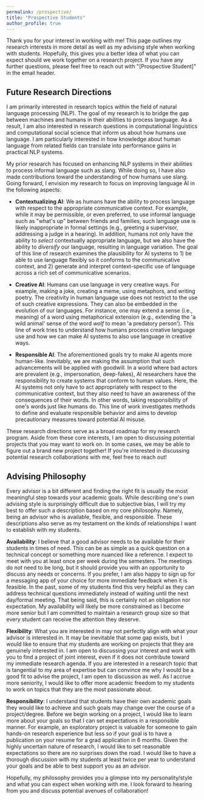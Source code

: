 ```yaml
---
permalink: /prospective/
title: "Prospective Students"
author_profile: true
---
```


Thank you for your interest in working with me! This page outlines my research interests in more detail as well as my advising style when working with students. Hopefully, this gives you a better idea of what you can expect should we work together on a research project. If you have any further questions, please feel free to reach out with "[Prospective Student]" in the email header.

## Future Research Directions

I am primarily interested in research topics within the field of natural language processing (NLP). The goal of my research is to bridge the gap between machines and humans in their abilities to process language. As a result, I am also interested in research questions in computational linguistics and computational social science that inform us about how humans use language. I am particularly interested in how knowledge about human language from related fields can translate into performance gains in practical  NLP systems.

My prior research has focused on enhancing NLP systems in their abilities to process informal language such as slang. While doing so, I have also made contributions toward the understanding of how humans use slang. Going forward, I envision my research to focus on improving language AI in the following aspects:

- **Contextualizing AI**: We as humans have the ability to process language with respect to the appropriate communicative context. For example, while it may be permissible, or even preferred, to use informal language such as "what's up" between friends and families, such language use is likely inappropriate in formal settings (e.g., greeting a supervisor, addressing a judge in a hearing). In addition, humans not only have the ability to *select* contextually appropriate language, but we also have the ability to *diversify* our language, resulting in language variation. The goal of this line of research examines the plausibility for AI systems to 1) be able to use language flexibly so it conforms to the communicative context, and 2) generate and interpret context-specific use of language across a rich set of communicative scenarios.

- **Creative AI**: Humans can use language in very creative ways. For example, making a joke, creating a meme, using metaphors, and writing poetry. The creativity in human language use does not restrict to the use of such creative expressions. They can also be embedded in the evolution of our languages. For instance, one may extend a sense (i.e., meaning) of a word using metaphorical extension (e.g., extending the 'a wild animal' sense of the word *wolf* to mean 'a predatory person'). This line of work tries to understand how humans process creative language use and how we can make AI systems to also use language in creative ways.

- **Responsible AI**: The aforementioned goals try to make AI agents more human-like. Inevitably, we are making the assumption that such advancements will be applied with goodwill. In a world where bad actors are prevalent (e.g., impersonation, deep-fakes), AI researchers have the responsibility to create systems that conform to human values. Here, the AI systems not only have to act appropriately with respect to the communicative context, but they also need to have an awareness of the consequences of their words. In other words, taking responsibility of one's words just like humans do. This line of work investigates methods to define and evaluate responsible behavior and aims to develop precautionary measures toward potential AI misuse.

These research directions serve as a broad roadmap for my research program. Aside from these core interests, I am open to discussing potential projects that you may want to work on. In some cases, we may be able to figure out a brand new project together! If you're interested in discussing potential research collaborations with me, feel free to reach out!

## Advising Philosophy

Every advisor is a bit different and finding the right fit is usually the most meaningful step towards your academic goals. While describing one's own advising style is surprisingly difficult due to subjective bias, I will try my best to offer such a description based on my core philosophy. Namely, being an advisor who is available, flexible, and responsible. These descriptions also serve as my testament on the kinds of relationships I want to establish with my students.

**Availability**: I believe that a good advisor needs to be available for their students in times of need. This can be as simple as a quick question on a technical concept or something more nuanced like a reference. I expect to meet with you at least once per week during the semesters. The meetings do not need to be long, but it should provide you with an opportunity to discuss any needs or concerns. If you prefer, I am also happy to sign up for a messaging app of your choice for more immediate feedback when it is feasible. In the past, some of my students find this very helpful as they can address technical questions immediately instead of waiting until the next day/formal meeting. That being said, this is certainly not an obligation nor expectation. My availability will likely be more constrained as I become more senior but I am committed to maintain a research group size so that every student can receive the attention they deserve.

**Flexibility**: What you are interested in may not perfectly align with what your advisor is interested in. It may be inevitable that some gap exists, but I would like to ensure that my students are working on projects that they are genuinely interested in. I am open to discussing your interest and work with you to find a project of joint interest, even if it does not contribute toward my immediate research agenda. If you are interested in a research topic that is tangential to my area of expertise but can convince me why I would be a good fit to advise the project, I am open to discussion as well. As I accrue more seniority, I would like to offer more academic freedom to my students to work on topics that they are the most passionate about.

**Responsibility**: I understand that students have their own academic goals they would like to achieve and such goals may change over the course of a project/degree. Before we begin working on a project, I would like to learn more about your goals so that I can set expectations in a responsible manner. For example, an exploratory project is valuable for someone to gain hands-on research experience but less so if your goal is to have a publication on your resume for a grad application in 6 months. Given the highly uncertain nature of research, I would like to set reasonable expectations so there are no surprises down the road. I would like to have a thorough discussion with my students at least twice per year to understand your goals and be able to best support you as an advisor.

Hopefully, my philosophy provides you a glimpse into my personality/style and what you can expect when working with me. I look forward to hearing from you and discuss potential avenues of collaboration!